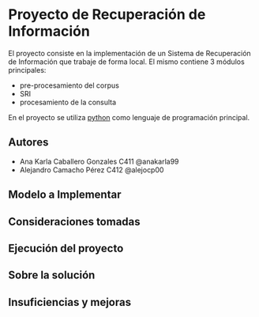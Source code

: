 # Proyecto de Recuperación de Información

El proyecto consiste en la implementación de un Sistema de Recuperación de Información que trabaje de forma local. El mismo contiene 3 módulos principales:

- pre-procesamiento del corpus
- SRI
- procesamiento de la consulta

En el proyecto se utiliza [python](https://www.python.org/) como lenguaje de programación principal.

## Autores

- Ana Karla Caballero Gonzales C411 @anakarla99
- Alejandro Camacho Pérez C412 @alejocp00

## Modelo a Implementar

## Consideraciones tomadas

## Ejecución del proyecto

## Sobre la solución

## Insuficiencias y mejoras
